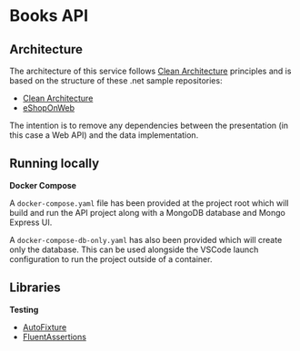 # Books API

## Architecture 
The architecture of this service follows [Clean Architecture](https://blog.cleancoder.com/uncle-bob/2012/08/13/the-clean-architecture.html) principles and is based on the structure of these .net sample repositories: 
- [Clean Architecture](https://github.com/ardalis/CleanArchitecture#table-of-contents) 
- [eShopOnWeb](https://github.com/dotnet-architecture/eShopOnWeb)

The intention is to remove any dependencies between the presentation (in this case a Web API) and the data implementation. 

## Running locally
**Docker Compose**

A `docker-compose.yaml` file has been provided at the project root which will build and run the API project along with a MongoDB database and Mongo Express UI. 

A `docker-compose-db-only.yaml` has also been provided which will create only the database. This can be used alongside the VSCode launch configuration to run the project outside of a container. 

## Libraries

**Testing**
- [AutoFixture](https://autofixture.github.io/)
- [FluentAssertions](https://fluentassertions.com/)



